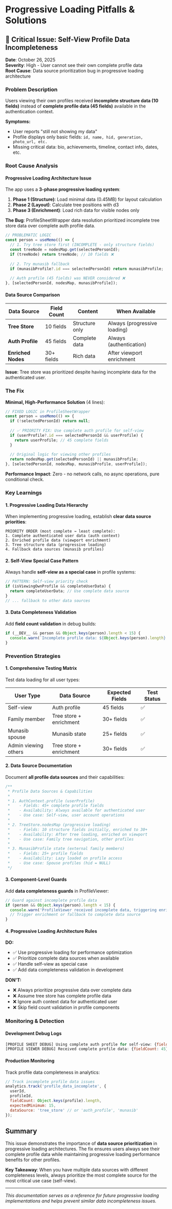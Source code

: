 # Progressive Loading Pitfalls & Solutions

## 🚨 Critical Issue: Self-View Profile Data Incompleteness

**Date**: October 26, 2025  
**Severity**: High - User cannot see their own complete profile data  
**Root Cause**: Data source prioritization bug in progressive loading architecture  

### Problem Description

Users viewing their own profiles received **incomplete structure data (10 fields)** instead of **complete profile data (45 fields)** available in the authentication context.

**Symptoms:**
- User reports "still not showing my data"  
- Profile displays only basic fields: `id, name, hid, generation, photo_url, etc.`
- Missing critical data: bio, achievements, timeline, contact info, dates, etc.

### Root Cause Analysis

#### Progressive Loading Architecture Issue

The app uses a **3-phase progressive loading system**:

1. **Phase 1 (Structure)**: Load minimal data (0.45MB) for layout calculation
2. **Phase 2 (Layout)**: Calculate tree positions with d3  
3. **Phase 3 (Enrichment)**: Load rich data for visible nodes only

**The Bug**: ProfileSheetWrapper data resolution prioritized incomplete tree store data over complete auth profile data.

```javascript
// PROBLEMATIC LOGIC
const person = useMemo(() => {
  // 1. Try tree store first (INCOMPLETE - only structure fields)
  const treeNode = nodesMap.get(selectedPersonId); 
  if (treeNode) return treeNode; // 10 fields ❌
  
  // 2. Try munasib fallback
  if (munasibProfile?.id === selectedPersonId) return munasibProfile;
  
  // Auth profile (45 fields) was NEVER considered ❌
}, [selectedPersonId, nodesMap, munasibProfile]);
```

#### Data Source Comparison

| Data Source | Field Count | Content | When Available |
|-------------|-------------|---------|----------------|
| **Tree Store** | 10 fields | Structure only | Always (progressive loading) |
| **Auth Profile** | 45 fields | Complete data | Always (authentication) |
| **Enriched Nodes** | 30+ fields | Rich data | After viewport enrichment |

**Issue**: Tree store was prioritized despite having incomplete data for the authenticated user.

### The Fix

**Minimal, High-Performance Solution** (4 lines):

```javascript
// FIXED LOGIC in ProfileSheetWrapper
const person = useMemo(() => {
  if (!selectedPersonId) return null;
  
  // ✅ PRIORITY FIX: Use complete auth profile for self-view
  if (userProfile?.id === selectedPersonId && userProfile) {
    return userProfile; // 45 complete fields
  }
  
  // Original logic for viewing other profiles
  return nodesMap.get(selectedPersonId) || munasibProfile;
}, [selectedPersonId, nodesMap, munasibProfile, userProfile]);
```

**Performance Impact**: Zero - no network calls, no async operations, pure conditional check.

### Key Learnings

#### 1. **Progressive Loading Data Hierarchy**

When implementing progressive loading, establish **clear data source priorities**:

```
PRIORITY ORDER (most complete → least complete):
1. Complete authenticated user data (auth context)
2. Enriched profile data (viewport enrichment) 
3. Tree structure data (progressive loading)
4. Fallback data sources (munasib profiles)
```

#### 2. **Self-View Special Case Pattern**

Always handle **self-view as a special case** in profile systems:

```javascript
// PATTERN: Self-view priority check
if (isViewingOwnProfile && completeUserData) {
  return completeUserData; // Use complete data source
}
// ... fallback to other data sources
```

#### 3. **Data Completeness Validation**

Add **field count validation** in debug builds:

```javascript
if (__DEV__ && person && Object.keys(person).length < 15) {
  console.warn(`Incomplete profile data: ${Object.keys(person).length} fields`);
}
```

### Prevention Strategies

#### 1. **Comprehensive Testing Matrix**

Test data loading for all user types:

| User Type | Data Source | Expected Fields | Test Status |
|-----------|-------------|-----------------|-------------|
| Self-view | Auth profile | 45 fields | ✅ |
| Family member | Tree store + enrichment | 30+ fields | ✅ |
| Munasib spouse | Munasib state | 25+ fields | ✅ |
| Admin viewing others | Tree store + enrichment | 30+ fields | ✅ |

#### 2. **Data Source Documentation**

Document **all profile data sources** and their capabilities:

```javascript
/**
 * Profile Data Sources & Capabilities
 * 
 * 1. AuthContext.profile (userProfile)
 *    - Fields: 45+ complete profile fields
 *    - Availability: Always available for authenticated user
 *    - Use case: Self-view, user account operations
 * 
 * 2. TreeStore.nodesMap (progressive loading)
 *    - Fields: 10 structure fields initially, enriched to 30+
 *    - Availability: After tree loading, enriched on viewport
 *    - Use case: Family tree navigation, other profiles
 * 
 * 3. MunasibProfile state (external family members)
 *    - Fields: 25+ profile fields
 *    - Availability: Lazy loaded on profile access
 *    - Use case: Spouse profiles (hid = NULL)
 */
```

#### 3. **Component-Level Guards**

Add **data completeness guards** in ProfileViewer:

```javascript
// Guard against incomplete profile data
if (person && Object.keys(person).length < 15) {
  console.warn('ProfileViewer received incomplete data, triggering enrichment');
  // Trigger enrichment or fallback to complete data source
}
```

#### 4. **Progressive Loading Architecture Rules**

**DO:**
- ✅ Use progressive loading for performance optimization
- ✅ Prioritize complete data sources when available  
- ✅ Handle self-view as special case
- ✅ Add data completeness validation in development

**DON'T:**
- ❌ Always prioritize progressive data over complete data
- ❌ Assume tree store has complete profile data
- ❌ Ignore auth context data for authenticated user
- ❌ Skip field count validation in profile components

### Monitoring & Detection

#### Development Debug Logs

```javascript
[PROFILE SHEET DEBUG] Using complete auth profile for self-view: {fieldCount: 45}
[PROFILE VIEWER DEBUG] Received complete profile data: {fieldCount: 45}
```

#### Production Monitoring

Track profile data completeness in analytics:

```javascript
// Track incomplete profile data issues
analytics.track('profile_data_incomplete', {
  userId,
  profileId, 
  fieldCount: Object.keys(profile).length,
  expectedMinimum: 15,
  dataSource: 'tree_store' // or 'auth_profile', 'munasib'
});
```

## Summary

This issue demonstrates the importance of **data source prioritization** in progressive loading architectures. The fix ensures users always see their complete profile data while maintaining progressive loading performance benefits for other profiles.

**Key Takeaway**: When you have multiple data sources with different completeness levels, always prioritize the most complete source for the most critical use case (self-view).

---

*This documentation serves as a reference for future progressive loading implementations and helps prevent similar data incompleteness issues.*